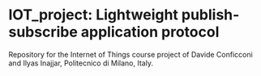 # IOT_project: Lightweight publish-subscribe application protocol
Repository for the Internet of Things course project of Davide Conficconi and Ilyas Inajjar, Politecnico di Milano, Italy.
